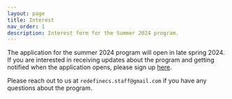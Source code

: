 ```yaml
---
layout: page
title: Interest
nav_order: 1
description: Interest form for the Summer 2024 program.
---
```

<!-- _Note: the application form may take a few seconds to load._

<script src="https://static.airtable.com/js/embed/embed_snippet_v1.js"></script><iframe class="airtable-embed" src="https://airtable.com/embed/shrPo2TXEoaiLGwJz?backgroundColor=orange" frameborder="0" onmousewheel="" width="100%" height="800" style="background: transparent; border: 1px solid #ccc;"></iframe> -->

The application for the summer 2024 program will open in late spring 2024. If you are interested in receiving updates about the program and getting notified when the application opens, please sign up [here](https://forms.gle/HtQP6AVPFLgHa3RA6). 

Please reach out to us at `redefinecs.staff@gmail.com` if you have any questions about the program.



